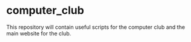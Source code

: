# computer_club
This repository will contain useful scripts for the computer club and the main website for the club.
